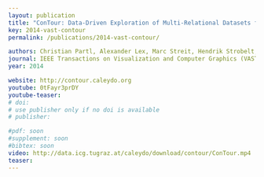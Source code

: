 ```yaml
---
layout: publication
title: "ConTour: Data-Driven Exploration of Multi-Relational Datasets for Drug Discovery"
key: 2014-vast-contour
permalink: /publications/2014-vast-contour/

authors: Christian Partl, Alexander Lex, Marc Streit, Hendrik Strobelt, Anne-Mai Wassermann, Hanspeter Pfister and Dieter Schmalstieg
journal: IEEE Transactions on Visualization and Computer Graphics (VAST '14) - to appear -
year: 2014

website: http://contour.caleydo.org
youtube: 0tFayr3prDY
youtube-teaser:
# doi:
# use publisher only if no doi is available
# publisher:

#pdf: soon
#supplement: soon
#bibtex: soon
video: http://data.icg.tugraz.at/caleydo/download/contour/ConTour.mp4
teaser:
---
```


